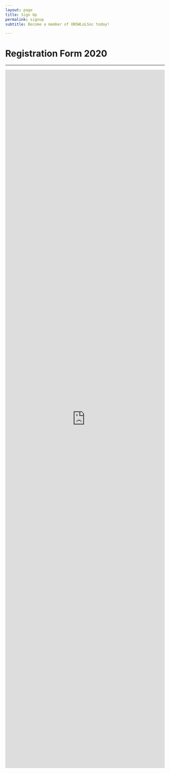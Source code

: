 ```yaml
---
layout: page
title: Sign Up
permalink: signup
subtitle: Become a member of UNSWLoLSoc today!

---
```

<div class="row sqs-row"><div class="col sqs-col-12 span-12"><div class="sqs-block html-block sqs-block-html" data-block-type="2" id="block-5868a2bf40642fbe895b"><div class="sqs-block-content"><h1>Registration Form 2020</h1></div></div><div class="sqs-block horizontalrule-block sqs-block-horizontalrule" data-block-type="47" id="block-yui_3_17_2_12_1450495492059_6884"><div class="sqs-block-content"><hr></div></div><div class="sqs-block code-block sqs-block-code" data-block-type="23" id="block-yui_3_17_2_8_1430054433572_5251"><div class="sqs-block-content"><iframe src="https://docs.google.com/forms/d/1yoL2l6MJgEUA4FTJOY94JPJVJ6jlWYZ_UyCDaPbCtLc/viewform?gxids=7628&edit_requested=true" scrolling="yes" marginheight="0" marginwidth="0" width="100%" height="2200" frameborder="no">Loading...</iframe></div></div></div></div>